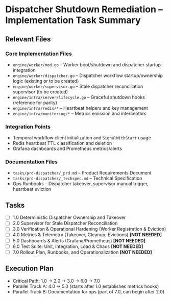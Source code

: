 # Dispatcher Shutdown Remediation – Implementation Task Summary

## Relevant Files

### Core Implementation Files

- `engine/worker/mod.go` – Worker boot/shutdown and dispatcher startup integration
- `engine/worker/dispatcher.go` – Dispatcher workflow startup/ownership logic (existing or to be created)
- `engine/worker/supervisor.go` – Stale dispatcher reconciliation supervisor (to be created)
- `engine/infra/server/lifecycle.go` – Graceful shutdown hooks (reference for parity)
- `engine/infra/redis/*` – Heartbeat helpers and key management
- `engine/infra/monitoring/*` – Metrics emission and interceptors

### Integration Points

- Temporal workflow client initialization and `SignalWithStart` usage
- Redis heartbeat TTL classification and deletion
- Grafana dashboards and Prometheus metrics/alerts

### Documentation Files

- `tasks/prd-dispatcher/_prd.md` – Product Requirements Document
- `tasks/prd-dispatcher/_techspec.md` – Technical Specification
- Ops Runbooks – Dispatcher takeover, supervisor manual trigger, heartbeat eviction

## Tasks

- [ ] 1.0 Deterministic Dispatcher Ownership and Takeover
- [ ] 2.0 Supervisor for Stale Dispatcher Reconciliation
- [ ] 3.0 Verification & Operational Hardening (Worker Registration & Eviction)
- [ ] 4.0 Metrics & Telemetry (Takeover, Cleanup, Evictions) **[NOT NEEDED]**
- [ ] 5.0 Dashboards & Alerts (Grafana/Prometheus) **[NOT NEEDED]**
- [ ] 6.0 Test Suite: Unit, Integration, Load & Chaos **[NOT NEEDED]**
- [ ] 7.0 Rollout Plan, Runbooks, and Operationalization **[NOT NEEDED]**

## Execution Plan

- Critical Path: 1.0 → 2.0 → 3.0 → 6.0 → 7.0
- Parallel Track A: 4.0 → 5.0 (starts after 1.0 establishes metrics hooks)
- Parallel Track B: Documentation for ops (part of 7.0, can begin after 2.0)
